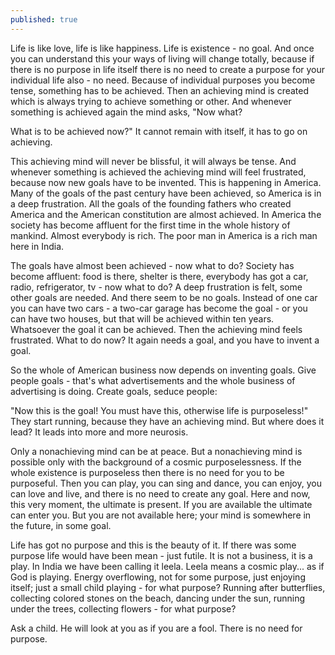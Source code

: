 ```yaml
---
published: true
---
```

Life is like love, life is like happiness. Life is existence - no goal. And once you can understand this your ways of living will change totally, because if there is no purpose in life itself there is no need to create a purpose for your individual life also - no need. Because of individual purposes you become tense, something has to be achieved. Then an achieving mind is created which is always trying to achieve something or other. And whenever something is achieved again the mind asks, "Now what?

What is to be achieved now?" It cannot remain with itself, it has to go on achieving.

This achieving mind will never be blissful, it will always be tense. And whenever something is achieved the achieving mind will feel frustrated, because now new goals have to be invented. This is happening in America. Many of the goals of the past century have been achieved, so America is in a deep frustration. All the goals of the founding fathers who created America and the American constitution are almost achieved. In America the society has become affluent for the first time in the whole history of mankind. Almost everybody is rich. The poor man in America is a rich man here in India.

The goals have almost been achieved - now what to do? Society has become affluent: food is there, shelter is there, everybody has got a car, radio, refrigerator, tv - now what to do? A deep frustration is felt, some other goals are needed. And there seem to be no goals. Instead of one car you can have two cars - a two-car garage has become the goal - or you can have two houses, but that will be achieved within ten years. Whatsoever the goal it can be achieved. Then the achieving mind feels frustrated. What to do now? It again needs a goal, and you have to invent a goal.

So the whole of American business now depends on inventing goals. Give people goals - that's what advertisements and the whole business of advertising is doing. Create goals, seduce people:

"Now this is the goal! You must have this, otherwise life is purposeless!" They start running, because they have an achieving mind. But where does it lead? It leads into more and more neurosis.

Only a nonachieving mind can be at peace. But a nonachieving mind is possible only with the background of a cosmic purposelessness. If the whole existence is purposeless then there is no need for you to be purposeful. Then you can play, you can sing and dance, you can enjoy, you can love and live, and there is no need to create any goal. Here and now, this very moment, the ultimate is present. If you are available the ultimate can enter you. But you are not available here; your mind is somewhere in the future, in some goal.

Life has got no purpose and this is the beauty of it. If there was some purpose life would have been mean - just futile. It is not a business, it is a play. In India we have been calling it leela. Leela means a cosmic play... as if God is playing. Energy overflowing, not for some purpose, just enjoying itself; just a small child playing - for what purpose? Running after butterflies, collecting colored stones on the beach, dancing under the sun, running under the trees, collecting flowers - for what purpose?

Ask a child. He will look at you as if you are a fool. There is no need for purpose.
